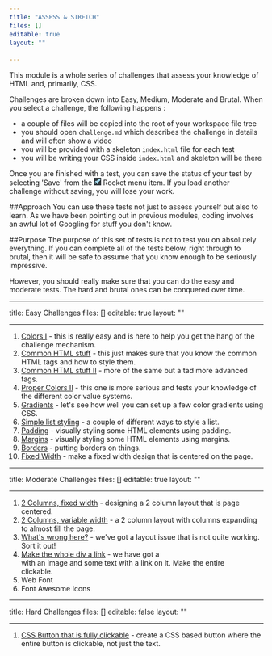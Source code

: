 ```yaml
---
title: "ASSESS & STRETCH"
files: []
editable: true
layout: ""

---
```

This module is a whole series of challenges that assess your knowledge of HTML and, primarily, CSS. 

Challenges are broken down into Easy, Medium, Moderate and Brutal. When you select a challenge, the following happens :

- a couple of files will be copied into the root of your workspace file tree
- you should open `challenge.md` which describes the challenge in details and will often show a video
- you will be provided with a skeleton `index.html` file for each test
- you will be writing your CSS inside `index.html` and skeleton will be there

Once you are finished with a test, you can save the status of your test by selecting 'Save' from the ![](.guides/img/rocket.png) Rocket menu item. If you load another challenge without saving, you will lose your work.

##Approach
You can use these tests not just to assess yourself but also to learn. As we have been pointing out in previous modules, coding involves an awful lot of Googling for stuff you don't know. 

##Purpose
The purpose of this set of tests is not to test you on absolutely everything. If you can complete all of the tests below, right through to brutal, then it will be safe to assume that you know enough to be seriously impressive.

However, you should really make sure that you can do the easy and moderate tests. The hard and brutal ones can be conquered over time.

---
title: Easy Challenges
files: []
editable: true
layout: ""

---
1. [Colors I]() - this is really easy and is here to help you get the hang of the challenge mechanism.
1. [Common HTML stuff]() - this just makes sure that you know the common HTML tags and how to style them.
1. [Common HTML stuff II]() - more of the same but a tad more advanced tags.
1. [Proper Colors II]() - this one is more serious and tests your knowledge of the different color value systems.
1. [Gradients]() - let's see how well you can set up a few color gradients using CSS.
1. [Simple list styling]() - a couple of different ways to style a list.
1. [Padding]() - visually styling some HTML elements using padding.
1. [Margins]() - visually styling some HTML elements using margins.
1. [Borders]() - putting borders on things.
1. [Fixed Width]() - make a fixed width design that is centered on the page.
---
title: Moderate Challenges
files: []
editable: true
layout: ""

---
1. [2 Columns, fixed width]() - designing a 2 column layout that is page centered.
1. [2 Columns, variable width]() - a 2 column layout with columns expanding to almost fill the page.
1. [What's wrong here?]() - we've got a layout issue that is not quite working. Sort it out!
1. [Make the whole div a link]() - we have got a <div> with an image and some text with a link on it. Make the entire <div> clickable.
1. Web Font
1. Font Awesome Icons
---
title: Hard Challenges
files: []
editable: false
layout: ""

---
1. [CSS Button that is fully clickable]() - create a CSS based button where the entire button is clickable, not just the text.